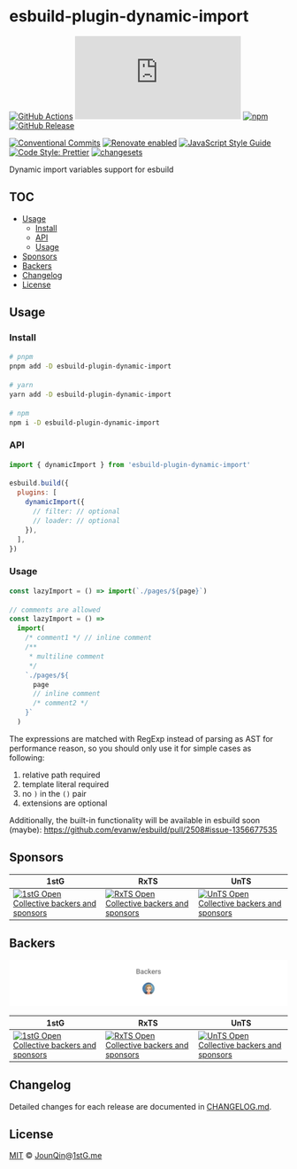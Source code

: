 # esbuild-plugin-dynamic-import

[![GitHub Actions](https://github.com/esbuildr/esbuild-plugin-dynamic-import/workflows/CI/badge.svg)](https://github.com/esbuildr/esbuild-plugin-dynamic-import/actions/workflows/ci.yml)
[![type-coverage](https://img.shields.io/badge/dynamic/json.svg?label=type-coverage&prefix=%E2%89%A5&suffix=%&query=$.typeCoverage.atLeast&uri=https%3A%2F%2Fraw.githubusercontent.com%2Fesbuildr%2Fesbuild-plugin-dynamic-import%2Fmain%2Fpackage.json)](https://github.com/plantain-00/type-coverage)
[![npm](https://img.shields.io/npm/v/esbuild-plugin-dynamic-import.svg)](https://www.npmjs.com/package/esbuild-plugin-dynamic-import)
[![GitHub Release](https://img.shields.io/github/release/esbuildr/esbuild-plugin-dynamic-import)](https://github.com/esbuildr/esbuild-plugin-dynamic-import/releases)

[![Conventional Commits](https://img.shields.io/badge/conventional%20commits-1.0.0-yellow.svg)](https://conventionalcommits.org)
[![Renovate enabled](https://img.shields.io/badge/renovate-enabled-brightgreen.svg)](https://renovatebot.com)
[![JavaScript Style Guide](https://img.shields.io/badge/code_style-standard-brightgreen.svg)](https://standardjs.com)
[![Code Style: Prettier](https://img.shields.io/badge/code_style-prettier-ff69b4.svg)](https://github.com/prettier/prettier)
[![changesets](https://img.shields.io/badge/maintained%20with-changesets-176de3.svg)](https://github.com/changesets/changesets)

Dynamic import variables support for esbuild

## TOC <!-- omit in toc -->

- [Usage](#usage)
  - [Install](#install)
  - [API](#api)
  - [Usage](#usage-1)
- [Sponsors](#sponsors)
- [Backers](#backers)
- [Changelog](#changelog)
- [License](#license)

## Usage

### Install

```sh
# pnpm
pnpm add -D esbuild-plugin-dynamic-import

# yarn
yarn add -D esbuild-plugin-dynamic-import

# npm
npm i -D esbuild-plugin-dynamic-import
```

### API

```js
import { dynamicImport } from 'esbuild-plugin-dynamic-import'

esbuild.build({
  plugins: [
    dynamicImport({
      // filter: // optional
      // loader: // optional
    }),
  ],
})
```

### Usage

```js
const lazyImport = () => import(`./pages/${page}`)

// comments are allowed
const lazyImport = () =>
  import(
    /* comment1 */ // inline comment
    /**
     * multiline comment
     */
    `./pages/${
      page
      // inline comment
      /* comment2 */
    }`
  )
```

The expressions are matched with RegExp instead of parsing as AST for performance reason,
so you should only use it for simple cases as following:

1. relative path required
2. template literal required
3. no `)` in the `()` pair
4. extensions are optional

Additionally, the built-in functionality will be available in esbuild soon (maybe):
<https://github.com/evanw/esbuild/pull/2508#issue-1356677535>

## Sponsors

| 1stG                                                                                                                               | RxTS                                                                                                                               | UnTS                                                                                                                               |
| ---------------------------------------------------------------------------------------------------------------------------------- | ---------------------------------------------------------------------------------------------------------------------------------- | ---------------------------------------------------------------------------------------------------------------------------------- |
| [![1stG Open Collective backers and sponsors](https://opencollective.com/1stG/organizations.svg)](https://opencollective.com/1stG) | [![RxTS Open Collective backers and sponsors](https://opencollective.com/rxts/organizations.svg)](https://opencollective.com/rxts) | [![UnTS Open Collective backers and sponsors](https://opencollective.com/unts/organizations.svg)](https://opencollective.com/unts) |

## Backers

[![Backers](https://raw.githubusercontent.com/1stG/static/master/sponsors.svg)](https://github.com/sponsors/JounQin)

| 1stG                                                                                                                             | RxTS                                                                                                                             | UnTS                                                                                                                             |
| -------------------------------------------------------------------------------------------------------------------------------- | -------------------------------------------------------------------------------------------------------------------------------- | -------------------------------------------------------------------------------------------------------------------------------- |
| [![1stG Open Collective backers and sponsors](https://opencollective.com/1stG/individuals.svg)](https://opencollective.com/1stG) | [![RxTS Open Collective backers and sponsors](https://opencollective.com/rxts/individuals.svg)](https://opencollective.com/rxts) | [![UnTS Open Collective backers and sponsors](https://opencollective.com/unts/individuals.svg)](https://opencollective.com/unts) |

## Changelog

Detailed changes for each release are documented in [CHANGELOG.md](./CHANGELOG.md).

## License

[MIT][] © [JounQin][]@[1stG.me][]

[1stg.me]: https://www.1stg.me
[jounqin]: https://GitHub.com/JounQin
[mit]: http://opensource.org/licenses/MIT
